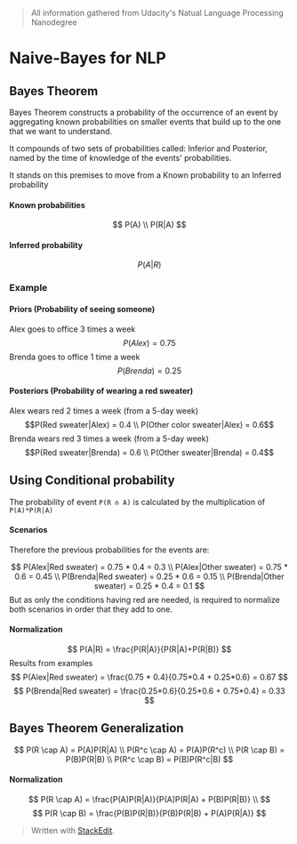 > All information gathered from Udacity's Natual Language Processing Nanodegree

# Naive-Bayes for NLP

## Bayes Theorem

Bayes Theorem constructs a probability of the occurrence of an event by aggregating known probabilities on smaller events that build up to the one that we want to understand.

It compounds of two sets of probabilities called: Inferior and Posterior, named by the time of knowledge of the events' probabilities.

It stands on this premises to move from a Known probability to an Inferred probability

#### Known probabilities
$$ P(A) \\
P(R|A) $$

#### Inferred probability
$$
P(A|R)
$$

### Example

#### Priors (Probability of seeing someone)
Alex goes to office 3 times a week
$$P(Alex) = 0.75$$
Brenda goes to office 1 time a week
$$P(Brenda)=0.25$$

#### Posteriors (Probability of wearing a red sweater)
Alex wears red 2 times a week (from a 5-day week)
$$P(Red sweater|Alex) = 0.4 \\
 P(Other color sweater|Alex) = 0.6$$
Brenda wears red 3 times a week (from a 5-day week)
$$P(Red sweater|Brenda) = 0.6 \\
P(Other sweater|Brenda) = 0.4$$

## Using Conditional probability

The probability of event `P(R ∩ A)` is calculated by the multiplication of `P(A)*P(R|A)`

#### Scenarios

Therefore the previous probabilities for the events are:

$$
P(Alex|Red sweater) = 0.75 * 0.4 = 0.3 \\
P(Alex|Other sweater) = 0.75 * 0.6 = 0.45 \\
P(Brenda|Red sweater) = 0.25 * 0.6 = 0.15 \\
P(Brenda|Other sweater) = 0.25 * 0.4 = 0.1
$$
But as only the conditions having red are needed, is required to normalize both scenarios in order that they add to one.

#### Normalization
$$
P(A|R) = \frac{P(R|A)}{P(R|A)+P(R|B)}
$$
Results from examples
$$
P(Alex|Red sweater) = \frac{0.75 * 0.4}{0.75*0.4 + 0.25*0.6} = 0.67
$$
$$
P(Brenda|Red sweater) = \frac{0.25*0.6}{0.25*0.6 + 0.75*0.4} = 0.33 
$$

## Bayes Theorem Generalization

$$
P(R \cap A) = P(A)P(R|A) \\
P(R^c \cap A) = P(A)P(R^c) \\
P(R \cap B) = P(B)P(R|B) \\
P(R^c \cap B) = P(B)P(R^c|B)
$$

#### Normalization

$$
P(R \cap A) = \frac{P(A)P(R|A)}{P(A)P(R|A) + P(B)P(R|B)} \\
$$
$$
P(R \cap B) = \frac{P(B)P(R|B)}{P(B)P(R|B) + P(A)P(R|A)}
$$


> Written with [StackEdit](https://stackedit.io/).
<!--stackedit_data:
eyJoaXN0b3J5IjpbMTQxNDExNDgxMywtMjA3MDk0MTY5OSwtMT
E2NzA4Mjg1OSwtMTE3ODMxNjkyOCw0OTQzNzEzNTksNzEyMDM3
MTE4LC0xODMxNDQyNjY3LC0yMDUyNzQ4NDU5LDk0OTY3MzA0Ml
19
-->